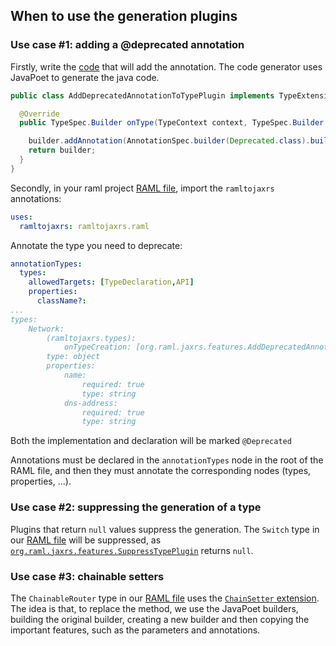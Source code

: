 ## When to use the generation plugins

### Use case #1: adding a @deprecated annotation
Firstly, write the [code](feature-plugins/src/main/java/org/raml/jaxrs/features/AddDeprecatedAnnotationToTypePlugin.java) that will add the annotation. The code generator uses JavaPoet to generate the java code.

```java
public class AddDeprecatedAnnotationToTypePlugin implements TypeExtension {

  @Override
  public TypeSpec.Builder onType(TypeContext context, TypeSpec.Builder builder, V10GType type, BuildPhase btype) {

    builder.addAnnotation(AnnotationSpec.builder(Deprecated.class).build());
    return builder;
  }
}
```
Secondly, in your raml project [RAML file](feature-raml-project/src/main/resources/simple-example-types.raml), import the `ramltojaxrs` annotations:
```yaml
uses:
  ramltojaxrs: ramltojaxrs.raml
```

Annotate the type you need to deprecate:
```yaml
annotationTypes:
  types:
    allowedTargets: [TypeDeclaration,API]
    properties:
      className?:
...
types:
    Network:
        (ramltojaxrs.types):
            onTypeCreation: [org.raml.jaxrs.features.AddDeprecatedAnnotationToTypePlugin]
        type: object
        properties:
            name:
                required: true
                type: string
            dns-address:
                required: true
                type: string
```

Both the implementation and declaration will be marked `@Deprecated`

Annotations must be declared in the `annotationTypes` node in the root of the RAML file, and then they must annotate the corresponding nodes (types, properties, ...).

### Use case #2: suppressing the generation of a type
Plugins that return `null` values suppress the generation.
The `Switch` type in our [RAML file](feature-raml-project/src/main/resources/simple-example-types.raml) will be suppressed,
as [`org.raml.jaxrs.features.SuppressTypePlugin`](feature-plugins/src/main/java/org/raml/jaxrs/features/SuppressTypePlugin.java) returns `null`.

### Use case #3: chainable setters
The `ChainableRouter` type in our [RAML file](feature-raml-project/src/main/resources/simple-example-types.raml) uses the [`ChainSetter` extension](feature-plugins/src/main/java/org/raml/jaxrs/features/ChainSetter.java).
The idea is that, to replace the method, we use the JavaPoet builders, building the original builder, creating a new builder and then copying the important features, such as the parameters and annotations.
